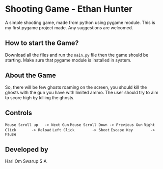 # Shooting Game - Ethan Hunter
A simple shooting game, made from python using pygame module. This is my first pygame project made. Any suggestions are welcomed.
## How to start the Game?
Download all the files and run the `main.py` file then the game should be starting. Make sure that pygame module is installed in system.

## About the Game
So, there will be few ghosts roaming on the screen, you should kill the ghosts with the gun you have with limited ammo. The user should try to aim to score high by killing the ghosts.

## Controls

`Mouse Scroll up   -> Next Gun`
`Mouse Scroll Down -> Previous Gun`
`Right Click       -> Reload`
`Left Click        -> Shoot`
`Escape Key        -> Pause`

##  Developed by
Hari Om Swarup S A

